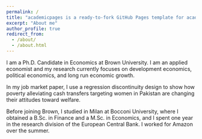 ```yaml
---
permalink: /
title: "academicpages is a ready-to-fork GitHub Pages template for academic personal websites"
excerpt: "About me"
author_profile: true
redirect_from: 
  - /about/
  - /about.html
---
```


I am a Ph.D. Candidate in Economics at Brown University. I am an applied economist and my research currently focuses on development economics, political economics, and long run economic growth.

In my job market paper, I use a regression discontinuity design to show how poverty alleviating cash transfers targeting women in Pakistan are changing their attitudes toward welfare.

Before joining Brown, I studied in Milan at Bocconi University, where I obtained a B.Sc. in Finance and a M.Sc. in Economics, and I spent one year in the research division of the European Central Bank. I worked for Amazon over the summer.